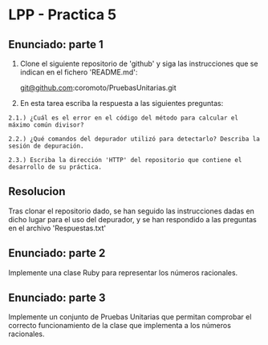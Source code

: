 LPP - Practica 5
================

Enunciado: parte 1
------------------

  1) Clone el siguiente repositorio de 'github' y siga las instrucciones que se indican en el fichero 'README.md':

      git@github.com:coromoto/PruebasUnitarias.git

  2) En esta tarea escriba la respuesta a las siguientes preguntas:

    2.1.) ¿Cuál es el error en el código del método para calcular el máximo común divisor?

    2.2.) ¿Qué comandos del depurador utilizó para detectarlo? Describa la sesión de depuración.

    2.3.) Escriba la dirección 'HTTP' del repositorio que contiene el desarrollo de su práctica.
    
Resolucion
----------

  Tras clonar el repositorio dado, se han seguido las instrucciones dadas en dicho lugar para el uso del depurador,
  y se han respondido a las preguntas en el archivo 'Respuestas.txt'
  

Enunciado: parte 2
------------------

  Implemente una clase Ruby para representar los números racionales.
  

Enunciado: parte 3
------------------

  Implemente un conjunto de Pruebas Unitarias que permitan comprobar el correcto funcionamiento de la clase que 
  implementa a los números racionales.


